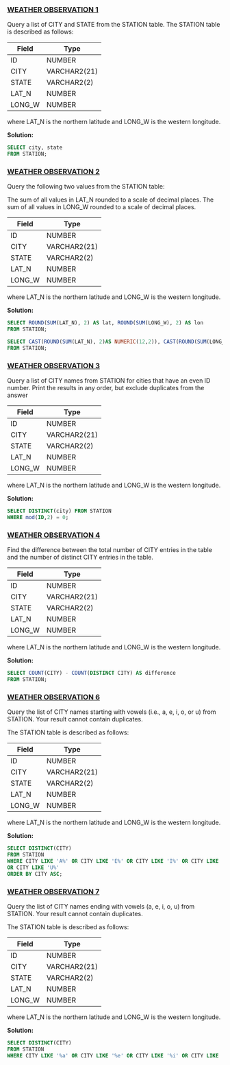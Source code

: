 ### [WEATHER OBSERVATION 1](https://www.hackerrank.com/challenges/weather-observation-station-1/problem?isFullScreen=true) ###

Query a list of CITY and STATE from the STATION table.
The STATION table is described as follows:

|  Field | Type |
|-------|-----|
| ID  | NUMBER |
| CITY | VARCHAR2(21)   |
| STATE  | VARCHAR2(2)  |
| LAT_N |  NUMBER |
| LONG_W | NUMBER |

where LAT_N is the northern latitude and LONG_W is the western longitude.

**Solution:**
```sql
SELECT city, state
FROM STATION;
```
### [WEATHER OBSERVATION 2](https://www.hackerrank.com/challenges/weather-observation-station-2/problem?isFullScreen=true) ###

Query the following two values from the STATION table:

The sum of all values in LAT_N rounded to a scale of  decimal places.
The sum of all values in LONG_W rounded to a scale of  decimal places.

|  Field | Type |
|-------|-----|
| ID  | NUMBER |
| CITY | VARCHAR2(21)   |
| STATE  | VARCHAR2(2)  |
| LAT_N |  NUMBER |
| LONG_W | NUMBER |

where LAT_N is the northern latitude and LONG_W is the western longitude.

**Solution:**
```sql
SELECT ROUND(SUM(LAT_N), 2) AS lat, ROUND(SUM(LONG_W), 2) AS lon
FROM STATION;

SELECT CAST(ROUND(SUM(LAT_N), 2)AS NUMERIC(12,2)), CAST(ROUND(SUM(LONG_W), 2) AS NUMERIC(12,2)) 
FROM STATION;
```

### [WEATHER OBSERVATION 3](https://www.hackerrank.com/challenges/weather-observation-station-3/problem?isFullScreen=true) ###

Query a list of CITY names from STATION for cities that have an even ID number. Print the results in any order, but exclude duplicates from the answer

|  Field | Type |
|-------|-----|
| ID  | NUMBER |
| CITY | VARCHAR2(21)   |
| STATE  | VARCHAR2(2)  |
| LAT_N |  NUMBER |
| LONG_W | NUMBER |

where LAT_N is the northern latitude and LONG_W is the western longitude.

**Solution:**
```sql
SELECT DISTINCT(city) FROM STATION 
WHERE mod(ID,2) = 0;
```

### [WEATHER OBSERVATION 4](https://www.hackerrank.com/challenges/weather-observation-station-4/problem?isFullScreen=true) ###

Find the difference between the total number of CITY entries in the table and the number of distinct CITY entries in the table.

|  Field | Type |
|-------|-----|
| ID  | NUMBER |
| CITY | VARCHAR2(21)   |
| STATE  | VARCHAR2(2)  |
| LAT_N |  NUMBER |
| LONG_W | NUMBER |

where LAT_N is the northern latitude and LONG_W is the western longitude.

**Solution:**
```sql
SELECT COUNT(CITY) - COUNT(DISTINCT CITY) AS difference
FROM STATION;
```

### [WEATHER OBSERVATION 6](https://www.hackerrank.com/challenges/weather-observation-station-6/problem?isFullScreen=true) ###

Query the list of CITY names starting with vowels (i.e., a, e, i, o, or u) from STATION. Your result cannot contain duplicates.

The STATION table is described as follows:

|  Field | Type |
|-------|-----|
| ID  | NUMBER |
| CITY | VARCHAR2(21)   |
| STATE  | VARCHAR2(2)  |
| LAT_N |  NUMBER |
| LONG_W | NUMBER |

where LAT_N is the northern latitude and LONG_W is the western longitude.

**Solution:**
```sql
SELECT DISTINCT(CITY) 
FROM STATION 
WHERE CITY LIKE 'A%' OR CITY LIKE 'E%' OR CITY LIKE 'I%' OR CITY LIKE 'O%' 
OR CITY LIKE 'U%'
ORDER BY CITY ASC; 
```

### [WEATHER OBSERVATION 7](https://www.hackerrank.com/challenges/weather-observation-station-7/problem?isFullScreen=true) ###

Query the list of CITY names ending with vowels (a, e, i, o, u) from STATION. Your result cannot contain duplicates.

The STATION table is described as follows:

|  Field | Type |
|-------|-----|
| ID  | NUMBER |
| CITY | VARCHAR2(21)   |
| STATE  | VARCHAR2(2)  |
| LAT_N |  NUMBER |
| LONG_W | NUMBER |

where LAT_N is the northern latitude and LONG_W is the western longitude.

**Solution:**
```sql
SELECT DISTINCT(CITY)
FROM STATION
WHERE CITY LIKE '%a' OR CITY LIKE '%e' OR CITY LIKE '%i' OR CITY LIKE '%o' OR CITY LIKE '%u';
```
